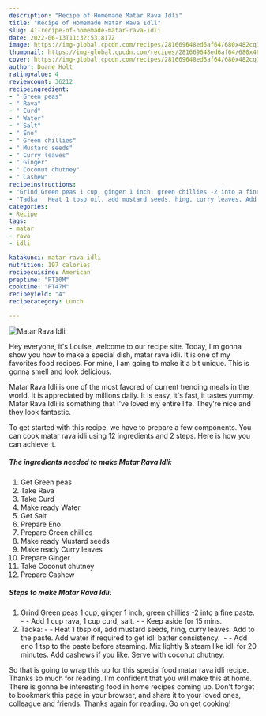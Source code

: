 ```yaml
---
description: "Recipe of Homemade Matar Rava Idli"
title: "Recipe of Homemade Matar Rava Idli"
slug: 41-recipe-of-homemade-matar-rava-idli
date: 2022-06-13T11:32:53.817Z
image: https://img-global.cpcdn.com/recipes/281669648ed6af64/680x482cq70/matar-rava-idli-recipe-main-photo.jpg
thumbnail: https://img-global.cpcdn.com/recipes/281669648ed6af64/680x482cq70/matar-rava-idli-recipe-main-photo.jpg
cover: https://img-global.cpcdn.com/recipes/281669648ed6af64/680x482cq70/matar-rava-idli-recipe-main-photo.jpg
author: Duane Holt
ratingvalue: 4
reviewcount: 36212
recipeingredient:
- " Green peas"
- " Rava"
- " Curd"
- " Water"
- " Salt"
- " Eno"
- " Green chillies"
- " Mustard seeds"
- " Curry leaves"
- " Ginger"
- " Coconut chutney"
- " Cashew"
recipeinstructions:
- "Grind Green peas 1 cup, ginger 1 inch, green chillies -2 into a fine paste.  Add 1 cup rava, 1 cup curd, salt.  Keep aside for 15 mins."
- "Tadka:  Heat 1 tbsp oil, add mustard seeds, hing, curry leaves. Add to the paste. Add water if required to get idli batter consistency.   Add eno 1 tsp to the paste before steaming. Mix lightly &amp; steam like idli for 20 minutes. Add cashews if you like. Serve with coconut chutney."
categories:
- Recipe
tags:
- matar
- rava
- idli

katakunci: matar rava idli 
nutrition: 197 calories
recipecuisine: American
preptime: "PT10M"
cooktime: "PT47M"
recipeyield: "4"
recipecategory: Lunch

---
```



![Matar Rava Idli](https://img-global.cpcdn.com/recipes/281669648ed6af64/680x482cq70/matar-rava-idli-recipe-main-photo.jpg)

Hey everyone, it's Louise, welcome to our recipe site. Today, I'm gonna show you how to make a special dish, matar rava idli. It is one of my favorites food recipes. For mine, I am going to make it a bit unique. This is gonna smell and look delicious.

Matar Rava Idli is one of the most favored of current trending meals in the world. It is appreciated by millions daily. It is easy, it's fast, it tastes yummy. Matar Rava Idli is something that I've loved my entire life. They're nice and they look fantastic.




To get started with this recipe, we have to prepare a few components. You can cook matar rava idli using 12 ingredients and 2 steps. Here is how you can achieve it.

<!--inarticleads1-->

##### The ingredients needed to make Matar Rava Idli:

1. Get  Green peas
1. Take  Rava
1. Take  Curd
1. Make ready  Water
1. Get  Salt
1. Prepare  Eno
1. Prepare  Green chillies
1. Make ready  Mustard seeds
1. Make ready  Curry leaves
1. Prepare  Ginger
1. Take  Coconut chutney
1. Prepare  Cashew




<!--inarticleads2-->

##### Steps to make Matar Rava Idli:

1. Grind Green peas 1 cup, ginger 1 inch, green chillies -2 into a fine paste. -  - Add 1 cup rava, 1 cup curd, salt. -  - Keep aside for 15 mins.
1. Tadka: -  - Heat 1 tbsp oil, add mustard seeds, hing, curry leaves. Add to the paste. Add water if required to get idli batter consistency.  -  - Add eno 1 tsp to the paste before steaming. Mix lightly &amp; steam like idli for 20 minutes. Add cashews if you like. Serve with coconut chutney.




So that is going to wrap this up for this special food matar rava idli recipe. Thanks so much for reading. I'm confident that you will make this at home. There is gonna be interesting food in home recipes coming up. Don't forget to bookmark this page in your browser, and share it to your loved ones, colleague and friends. Thanks again for reading. Go on get cooking!
